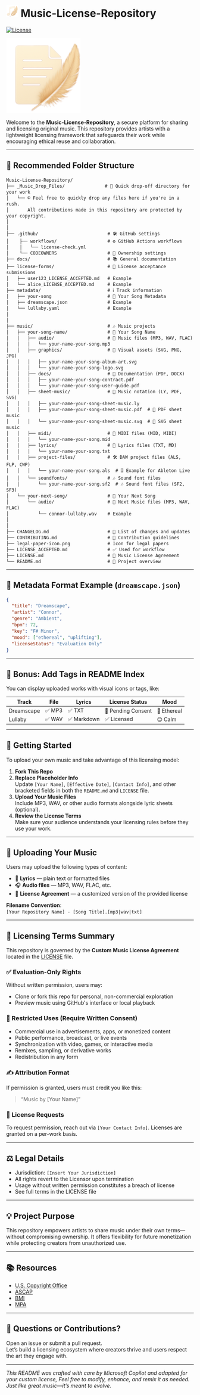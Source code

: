 # <img src="https://raw.githubusercontent.com/thaumaturgists/SDCM/main/images/MusicLicenseRepository/Logos/UTC-Large.png" alt="Music License Repository Image" width="32"> Music-License-Repository

[![License](https://img.shields.io/badge/license-Custom%20Music%20License-brightgreen)](./LICENSE)

<img src="https://raw.githubusercontent.com/thaumaturgists/Music-License-Repository/main/legal-paper-icon.png" alt="License Repository Image" width="200"> <!-- Adjust width and height as needed -->

Welcome to the **Music-License-Repository**, a secure platform for sharing and licensing original music. This repository provides artists with a lightweight licensing framework that safeguards their work while encouraging ethical reuse and collaboration.

---

## 📁 Recommended Folder Structure

```plaintext
Music-License-Repository/
├── _Music_Drop_Files/               # 📁 Quick drop-off directory for your work
│   └── ©️ Feel free to quickly drop any files here if you're in a rush.
│       All contributions made in this repository are protected by your copyright.
│
│
├── .github/                          # 🛠️ GitHub settings
│    ├── workflows/                   # ⚙️ GitHub Actions workflows
│    │   └── license-check.yml
│    └── CODEOWNERS                   # 👥 Ownership settings
├── docs/                             # 📚 General documentation
├── license-forms/                    # 📝 License acceptance submissions
│   ├── user123_LICENSE_ACCEPTED.md   # Example
│   └── alice_LICENSE_ACCEPTED.md     # Example
├── metadata/                         # ℹ️ Track information
│   ├── your-song                     # 🎵 Your Song Metadata
│   ├── dreamscape.json               # Example
│   └── lullaby.yaml                  # Example
│
│
├── music/                            # 🎶 Music projects
│   ├── your-song-name/               # 🎵 Your Song Name
│   │   ├── audio/                    # 🎵 Music files (MP3, WAV, FLAC)
│   │   │   └── your-name-your-song.mp3
│   │   ├── graphics/                 # 🎨 Visual assets (SVG, PNG, JPG)
│   │   │   ├── your-name-your-song-album-art.svg
│   │   │   └── your-name-your-song-logo.svg
│   │   ├── docs/                     # 📄 Documentation (PDF, DOCX)
│   │   │   ├── your-name-your-song-contract.pdf
│   │   │   └── your-name-your-song-user-guide.pdf
│   │   ├── sheet-music/              # 🎼 Music notation (LY, PDF, SVG)
│   │   │   ├── your-name-your-song-sheet-music.ly
│   │   │   ├── your-name-your-song-sheet-music.pdf  # 📄 PDF sheet music
│   │   │   └── your-name-your-song-sheet-music.svg  # 📄 SVG sheet music
│   │   ├── midi/                     # 🎹 MIDI files (MID, MIDI)
│   │   │   └── your-name-your-song.mid
│   │   ├── lyrics/                   # 📝 Lyrics files (TXT, MD)
│   │   │   └── your-name-your-song.txt
│   │   ├── project-files/            # 🛠️ DAW project files (ALS, FLP, CWP)
│   │   │   └── your-name-your-song.als  # 🎚️ Example for Ableton Live
│   │   └── soundfonts/               # 🎶 Sound font files
│   │       └── your-name-your-song.sf2  # 🎶 Sound font files (SF2, SF3)
│   └── your-next-song/               # 🎵 Your Next Song
│       └── audio/                    # 🎵 Next Music files (MP3, WAV, FLAC)
│           └── connor-lullaby.wav    # Example
│
│
├── CHANGELOG.md                      # 📜 List of changes and updates
├── CONTRIBUTING.md                   # 🤝 Contribution guidelines
├── legal-paper-icon.png              # Icon for legal papers
├── LICENSE_ACCEPTED.md               # ✅ Used for workflow
├── LICENSE.md                        # 📜 Music License Agreement
└── README.md                         # 📖 Project overview
```

---

## 🧭 Metadata Format Example (`dreamscape.json`)

```json
{
  "title": "Dreamscape",
  "artist": "Connor",
  "genre": "Ambient",
  "bpm": 72,
  "key": "F# Minor",
  "mood": ["ethereal", "uplifting"],
  "licenseStatus": "Evaluation Only"
}
```

---

## 🧩 Bonus: Add Tags in README Index

You can display uploaded works with visual icons or tags, like:

| Track        | File        | Lyrics       | License Status    | Mood         |
|--------------|-------------|--------------|--------------------|--------------|
| Dreamscape   | ✅ MP3       | ✅ TXT        | 🚫 Pending Consent | 🌌 Ethereal  |
| Lullaby      | ✅ WAV       | ✅ Markdown   | ✅ Licensed        | 😌 Calm      |

---

## 🚀 Getting Started

To upload your own music and take advantage of this licensing model:

1. **Fork This Repo**  
2. **Replace Placeholder Info**  
   Update `[Your Name]`, `[Effective Date]`, `[Contact Info]`, and other bracketed fields in both the `README.md` and `LICENSE` file.  
3. **Upload Your Music Files**  
   Include MP3, WAV, or other audio formats alongside lyric sheets (optional).
4. **Review the License Terms**  
   Make sure your audience understands your licensing rules before they use your work.

---

## 🎼 Uploading Your Music

Users may upload the following types of content:

- 🎤 **Lyrics** — plain text or formatted files  
- 🎧 **Audio files** — MP3, WAV, FLAC, etc.  
- 📄 **License Agreement** — a customized version of the provided license

**Filename Convention**:  
`[Your Repository Name] - [Song Title].[mp3|wav|txt]`

---

## 📜 Licensing Terms Summary

This repository is governed by the **Custom Music License Agreement** located in the [LICENSE](./LICENSE) file.

### ✅ Evaluation-Only Rights
Without written permission, users may:
- Clone or fork this repo for personal, non-commercial exploration  
- Preview music using GitHub's interface or local playback

### 🚫 Restricted Uses (Require Written Consent)
- Commercial use in advertisements, apps, or monetized content  
- Public performance, broadcast, or live events  
- Synchronization with video, games, or interactive media  
- Remixes, sampling, or derivative works  
- Redistribution in any form

### ✍️ Attribution Format
If permission is granted, users must credit you like this:  
> “Music by [Your Name]”

### 📧 License Requests
To request permission, reach out via `[Your Contact Info]`. Licenses are granted on a per-work basis.

---

## ⚖️ Legal Details

- Jurisdiction: `[Insert Your Jurisdiction]`  
- All rights revert to the Licensor upon termination  
- Usage without written permission constitutes a breach of license  
- See full terms in the LICENSE file

---

## 💡 Project Purpose

This repository empowers artists to share music under their own terms—without compromising ownership. It offers flexibility for future monetization while protecting creators from unauthorized use.

---

## 📚 Resources

- [U.S. Copyright Office](https://www.copyright.gov)  
- [ASCAP](https://www.ascap.com)  
- [BMI](https://www.bmi.com)  
- [MPA](https://www.mpaonline.org)

---

## 🙋 Questions or Contributions?

Open an issue or submit a pull request.  
Let’s build a licensing ecosystem where creators thrive and users respect the art they engage with.

---

_This README was crafted with care by Microsoft Copilot and adapted for your custom license, Feel free to modify, enhance, and remix it as needed. Just like great music—it’s meant to evolve._
